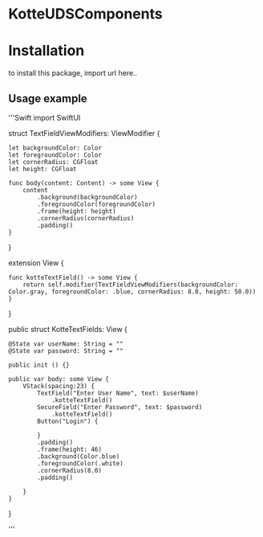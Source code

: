 # KotteUDSComponents

# Installation

to install this package, import url here..

## Usage example

'''Swift
import SwiftUI

struct TextFieldViewModifiers: ViewModifier {
    
    let backgroundColor: Color
    let foregroundColor: Color
    let cornerRadius: CGFloat
    let height: CGFloat
    
    func body(content: Content) -> some View {
        content
            .background(backgroundColor)
            .foregroundColor(foregroundColor)
            .frame(height: height)
            .cornerRadius(cornerRadius)
            .padding()
    }
}

extension View {
    
    func kotteTextField() -> some View {
        return self.modifier(TextFieldViewModifiers(backgroundColor: Color.gray, foregroundColor: .blue, cornerRadius: 8.0, height: 50.0))
    }
}


public struct KotteTextFields: View {
    
    @State var userName: String = ""
    @State var password: String = ""
    
    public init () {}
    
    public var body: some View {
        VStack(spacing:23) {
            TextField("Enter User Name", text: $userName)
                .kotteTextField()
            SecureField("Enter Password", text: $password)
                .kotteTextField()
            Button("Login") {
                
            }
            .padding()
            .frame(height: 46)
            .background(Color.blue)
            .foregroundColor(.white)
            .cornerRadius(8.0)
            .padding()
            
        }
    }  
}

'''
